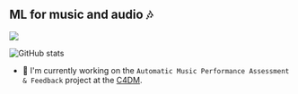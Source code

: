 ## ML for music and audio 🎶
<img src="https://i.imgur.com/2ZbEswv.png">

<!--
[![GitHub Streak](http://github-readme-streak-stats.herokuapp.com?user=mimbres)](https://git.io/streak-stats)
-->
![GitHub stats](https://github-readme-stats-rouge-nu-29.vercel.app/api?username=mimbres&include_all_commits=false&show_icons=true&rank_icon=github
)

- 🌱 I'm currently working on the `Automatic Music Performance Assessment & Feedback` project at the [C4DM](https://www.c4dm.eecs.qmul.ac.uk/).


<!--
- 🌱 I’m currently learning ...
- 👯 I’m looking to collaborate on ...
- 🤔 I’m looking for help with ...
- 💬 Ask me about ...
- 📫 How to reach me: ...
- 😄 Pronouns: ...
- ⚡ Fun fact: ...
-->
